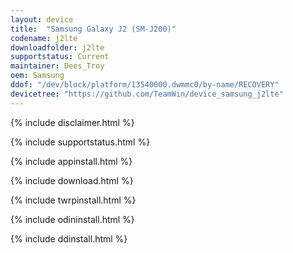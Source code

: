 ```yaml
---
layout: device
title:  "Samsung Galaxy J2 (SM-J200)"
codename: j2lte
downloadfolder: j2lte
supportstatus: Current
maintainer: Dees_Troy
oem: Samsung
ddof: "/dev/block/platform/13540000.dwmmc0/by-name/RECOVERY"
devicetree: "https://github.com/TeamWin/device_samsung_j2lte"
---
```


{% include disclaimer.html %}

{% include supportstatus.html %}

{% include appinstall.html %}

{% include download.html %}

{% include twrpinstall.html %}

{% include odininstall.html %}

{% include ddinstall.html %}
